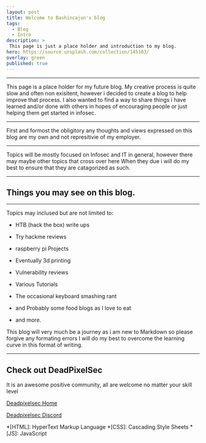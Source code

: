 ```yaml
---
layout: post
title: Welcome to Bashincajun's blog
tags:
  - Blog
  - Intro
description: >
 This page is just a place holder and introduction to my blog.
hero: https://source.unsplash.com/collection/145103/
overlay: green
published: true
---
```

***
This page is a place holder for my future blog. My creative process is quite slow and often non exisitent, however i decided to create a blog to help improve that process. I also wanted to find a way to share things i have learned and/or done with others in hopes of encouraging people or just helping them get started in infosec.

***

First and formost the obligitory any thoughts and views expressed on this blog are my own and not represitivie of my employer.

***

Topics will be mostly focused on Infosec and IT in general, however there may maybe other topics that cross over here When they due i will do my best to ensure that they are catagorized as such.

***

## Things you may see on this blog.

***

Topics may inclused but are not limited to:



- HTB (hack the box) write ups

- Try hackme reviews

- raspberry pi Projects

- Eventually 3d printing

- Vulnerability reviews

- Various Tutorials

- The occasional keyboard smashing rant

- and Probably some food blogs as I love to eat

- and more.


This blog will very much be a journey as i am new to Markdown so please forgive any formating errors I will do my best to overcome the learning curve in this format of writing.
***
## Check out DeadPixelSec
It is an awesome positive community, all are welcome no matter your skill level  

[Deadpixelsec Home](https://deadpixelsec.com/)  
  
[Deadpixelsec Discord](https://discord.com/invite/EJJRjZD/)

*[HTML]: HyperText Markup Language
*[CSS]: Cascading Style Sheets
*[JS]: JavaScript
